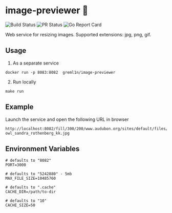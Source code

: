 # image-previewer 🚀
![Build Status](https://github.com/dmitryt/image-previewer/workflows/Lint,%20Test%20and%20Deploy/badge.svg)
![PR Status](https://github.com/dmitryt/image-previewer/workflows/Lint%20and%20Test/badge.svg)
![Go Report Card](https://goreportcard.com/badge/github.com/dmitryt/image-previewer)

Web service for resizing images. Supported extensions: jpg, png, gif.

## Usage

1. As a separate service

```console
docker run -p 8083:8082  greml1n/image-previewer
```
2. Run locally

```console
make run
```

## Example

Launch the service and open the following URL in browser

```console
http://localhost:8082/fill/300/200/www.audubon.org/sites/default/files/a1_1902_16_barred-owl_sandra_rothenberg_kk.jpg
```

## Environment Variables

```console
# defaults to "8082"
PORT=3000

# defaults to "5242880" - 5mb
MAX_FILE_SIZE=10485760

# defaults to ".cache"
CACHE_DIR=/path/to-dir

# defaults to "10"
CACHE_SIZE=50
```
